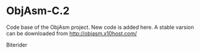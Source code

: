 # ObjAsm-C.2
Code base of the ObjAsm project.
New code is added here. A stable varsion can be downloaded from http://objasm.x10host.com/

Biterider